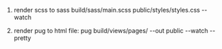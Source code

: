 1. render scss to 
sass build/sass/main.scss public/styles/styles.css --watch


2. render pug to html file:
pug build/views/pages/ --out public --watch --pretty
